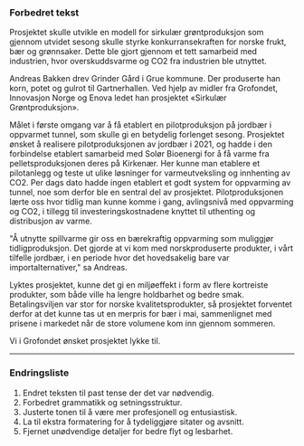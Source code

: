### Forbedret tekst

Prosjektet skulle utvikle en modell for sirkulær grøntproduksjon som gjennom utvidet sesong skulle styrke konkurransekraften for norske frukt, bær og grønnsaker. Dette ble gjort gjennom et tett samarbeid med industrien, hvor overskuddsvarme og CO2 fra industrien ble utnyttet.

Andreas Bakken drev Grinder Gård i Grue kommune. Der produserte han korn, potet og gulrot til Gartnerhallen. Ved hjelp av midler fra Grofondet, Innovasjon Norge og Enova ledet han prosjektet «Sirkulær Grøntproduksjon».

Målet i første omgang var å få etablert en pilotproduksjon på jordbær i oppvarmet tunnel, som skulle gi en betydelig forlenget sesong. Prosjektet ønsket å realisere pilotproduksjonen av jordbær i 2021, og hadde i den forbindelse etablert samarbeid med Solør Bioenergi for å få varme fra pelletsproduksjonen deres på Kirkenær. Her kunne man etablere et pilotanlegg og teste ut ulike løsninger for varmeutveksling og innhenting av CO2. Per dags dato hadde ingen etablert et godt system for oppvarming av tunnel, noe som derfor ble en sentral del av prosjektet. Pilotproduksjonen lærte oss hvor tidlig man kunne komme i gang, avlingsnivå med oppvarming og CO2, i tillegg til investeringskostnadene knyttet til uthenting og distribusjon av varme.

"Å utnytte spillvarme gir oss en bærekraftig oppvarming som muliggjør tidligproduksjon. Det gjorde at vi kom med norskproduserte produkter, i vårt tilfelle jordbær, i en periode hvor det hovedsakelig bare var importalternativer," sa Andreas.

Lyktes prosjektet, kunne det gi en miljøeffekt i form av flere kortreiste produkter, som både ville ha lengre holdbarhet og bedre smak. Betalingsviljen var stor for norske kvalitetsprodukter, så prosjektet forventet derfor at det kunne tas ut en merpris for bær i mai, sammenlignet med prisene i markedet når de store volumene kom inn gjennom sommeren.

Vi i Grofondet ønsket prosjektet lykke til.

---

### Endringsliste

1. Endret teksten til past tense der det var nødvendig.
2. Forbedret grammatikk og setningsstruktur.
3. Justerte tonen til å være mer profesjonell og entusiastisk.
4. La til ekstra formatering for å tydeliggjøre sitater og avsnitt.
5. Fjernet unødvendige detaljer for bedre flyt og lesbarhet.